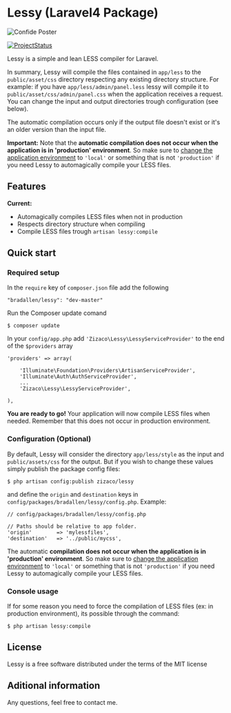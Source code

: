 # Lessy (Laravel4 Package)

![Confide Poster](https://dl.dropbox.com/u/12506137/libs_bundles/lessy.png)

[![ProjectStatus](http://stillmaintained.com/Zizaco/lessy.png)](http://stillmaintained.com/Zizaco/lessy)

Lessy is a simple and lean LESS compiler for Laravel.

In summary, Lessy will compile the files contained in `app/less` to the `public/asset/css` directory respecting any existing directory structure. For example: if you have `app/less/admin/panel.less` lessy will compile it to `public/asset/css/admin/panel.css` when the application receives a request. You can change the input and output directories trough configuration (see below).

The automatic compilation occurs only if the output file doesn't exist or it's an older version than the input file.

**Important:**
Note that the **automatic compilation does not occur when the application is in 'production' environment**. So make sure to [change the application environment](http://four.laravel.com/docs/configuration#environment-configuration "Environment Configuration") to `'local'` or something that is not `'production'` if you need Lessy to automagically compile your LESS files.

## Features

**Current:**
- Automagically compiles LESS files when not in production
- Respects directory structure when compiling
- Compile LESS files trough `artisan lessy:compile`

## Quick start

### Required setup

In the `require` key of `composer.json` file add the following

    "bradallen/lessy": "dev-master"

Run the Composer update comand

    $ composer update

In your `config/app.php` add `'Zizaco\Lessy\LessyServiceProvider'` to the end of the `$providers` array

    'providers' => array(

        'Illuminate\Foundation\Providers\ArtisanServiceProvider',
        'Illuminate\Auth\AuthServiceProvider',
        ...
        'Zizaco\Lessy\LessyServiceProvider',

    ),

**You are ready to go!** Your application will now compile LESS files when needed. Remember that this does not occur in production environment.

### Configuration (Optional)

By default, Lessy will consider the directory `app/less/style` as the input and `public/assets/css` for the output. But if you wish to change these values ​​simply publish the package config files:

    $ php artisan config:publish zizaco/lessy

and define the `origin` and `destination` keys in `config/packages/bradallen/lessy/config.php`. Example:

    // config/packages/bradallen/lessy/config.php

    // Paths should be relative to app folder.
    'origin'        => 'mylessfiles',
    'destination'   => '../public/mycss',

The automatic **compilation does not occur when the application is in 'production' environment**. So make sure to [change the application environment](http://four.laravel.com/docs/configuration#environment-configuration "Environment Configuration") to `'local'` or something that is not `'production'` if you need Lessy to automagically compile your LESS files.

### Console usage

If for some reason you need to force the compilation of LESS files (ex: in production environment), its possible through the command:

    $ php artisan lessy:compile

## License

Lessy is a free software distributed under the terms of the MIT license

## Aditional information

Any questions, feel free to contact me.
